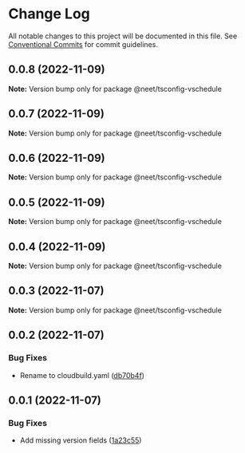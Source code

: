 # Change Log

All notable changes to this project will be documented in this file.
See [Conventional Commits](https://conventionalcommits.org) for commit guidelines.

## 0.0.8 (2022-11-09)

**Note:** Version bump only for package @neet/tsconfig-vschedule

## 0.0.7 (2022-11-09)

**Note:** Version bump only for package @neet/tsconfig-vschedule

## 0.0.6 (2022-11-09)

**Note:** Version bump only for package @neet/tsconfig-vschedule

## 0.0.5 (2022-11-09)

**Note:** Version bump only for package @neet/tsconfig-vschedule

## 0.0.4 (2022-11-09)

**Note:** Version bump only for package @neet/tsconfig-vschedule

## 0.0.3 (2022-11-07)

**Note:** Version bump only for package @neet/tsconfig-vschedule

## 0.0.2 (2022-11-07)

### Bug Fixes

* Rename to cloudbuild.yaml ([db70b4f](https://github.com/neet/vschedule/commit/db70b4f42daf898f364266b2fb03696e6972170d))

## 0.0.1 (2022-11-07)

### Bug Fixes

* Add missing version fields ([1a23c55](https://github.com/neet/refined-itsukara-link/commit/1a23c550155e6b691aaacd050b149b8445a11965))
